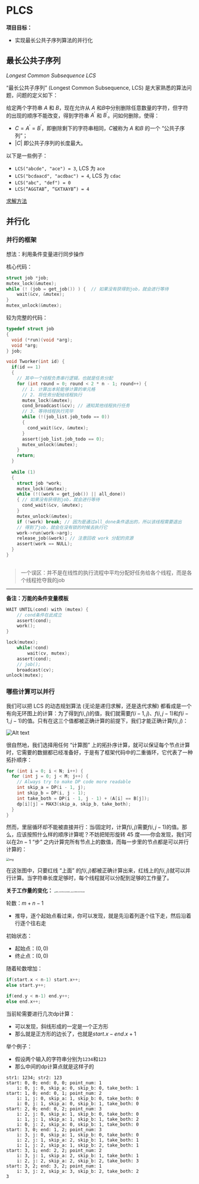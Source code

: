 # PLCS

**项目目标：**

* 实现最长公共子序列算法的并行化

## 最长公共子序列

*Longest Common Subsequence LCS*

“最长公共子序列” (Longest Common Subsequence, LCS) 是大家熟悉的算法问题，问题的定义如下：

给定两个字符串 $A$ 和 $B$，现在允许从 $A$ 和$B$中分别删除任意数量的字符，但字符的出现的顺序不能改变，得到字符串  $A^\prime$ 和 $B^\prime$。问如何删除，使得：

- $C=A^\prime = B ^\prime$，即删除剩下的字符串相同，$C$被称为 $A$  和$B$ 的一个 “公共子序列”；
- $|C|$ 即公共子序列的长度最大。

以下是一些例子：

- `LCS("abcde", "ace") = 3`, LCS 为 `ace`
- `LCS("bcdaacd", "acdbac") = 4`, LCS 为 `cdac`
- `LCS("abc", "def") = 0`
- `LCS(“AGGTAB”, “GXTXAYB”) = 4`

[求解方法](https://www.geeksforgeeks.org/longest-common-subsequence-dp-4/)

## 并行化

### 并行的框架

想法：利用条件变量进行同步操作

核心代码：

```c
struct job *job;
mutex_lock(&mutex);
while (! (job = get_job()) ) {  // 如果没有获得到job，就会进行等待
    wait(&cv, &mutex);
}
mutex_unlock(&mutex);
```

较为完整的代码：

```c
typedef struct job
{
  void (*run)(void *arg);
  void *arg;
} job;

void Tworker(int id) {
  if(id == 1)
  {
    // 其中一个线程负责串行逻辑，也就是任务分配
    for (int round = 0; round < 2 * n - 1; round++) {
      // 1. 计算出本轮能够计算的单元格
      // 2. 将任务分配给线程执行
      mutex_lock(&mutex);
      cond_broadcast(&cv); // 通知其他线程执行任务
      // 3. 等待线程执行完毕
      while (!(job_list.job_todo == 0))
      {
        cond_wait(&cv, &mutex);
      }
      assert(job_list.job_todo == 0);
      mutex_unlock(&mutex);
    }
    return;
  }
  
  while (1)
  {
    struct job *work;
    mutex_lock(&mutex);
    while (!((work = get_job()) || all_done))
    { // 如果没有获得到job，就会进行等待
      cond_wait(&cv, &mutex);
    }
    mutex_unlock(&mutex);
    if (!work) break; // 因为是通过all_done条件退出的，所以该线程需要退出
    // 得到了job，就会在没有锁的时候去执行它
    work->run(work->arg);
    release_job(&work); // 注意回收 work 分配的资源
    assert(work == NULL);
  }
}
  
```

> 一个误区：并不是在线性的执行流程中平均分配好任务给各个线程，而是各个线程抢夺我的job

---

**备注：万能的条件变量模板**

```c
WAIT UNTIL(cond) with (mutex) {
    // cond条件在此成立
    assert(cond);
    work();
}
```

```c
lock(mutex);
	while(!cond)
        wait(cv, mutex);
	assert(cond);
	// job();
	broadcast(cv);
unlock(mutex);
```

### 哪些计算可以并行

我们可以把 LCS 的动态规划算法 (无论是递归求解，还是迭代求解) 都看成是一个有向无环图上的计算：为了得到$f(i,j)$的值，我们就需要$f(i-1, j)$、$f(i, j-1)$和$f(i-1, j-1)$的值。只有在这三个值都被正确计算的前提下，我们才能正确计算$f(i,j)$：

![Alt text](./images/image-3.png)

很自然地，我们选择用任何 “计算图” 上的拓扑序计算，就可以保证每个节点计算时，它需要的数据都已经准备好，于是有了框架代码中的二重循环，它代表了一种拓扑顺序：

```c
for (int i = 0; i < N; i++) {
  for (int j = 0; j < M; j++) {
    // Always try to make DP code more readable
    int skip_a = DP(i - 1, j);
    int skip_b = DP(i, j - 1);
    int take_both = DP(i - 1, j - 1) + (A[i] == B[j]);
    dp[i][j] = MAX3(skip_a, skip_b, take_both);
  }
}
```

然而，里层循环却不能被直接并行：当$i$固定时，计算$f(i,j)$需要$f(i, j-1)$的值。那么，应该按照什么样的顺序计算呢？不妨把矩形旋转 45 度——你会发现，我们可以在$2n-1$ “步” 之内计算完所有节点上的数值，而每一步里的节点都是可以并行计算的：

<img src="./images/image-2.png" alt="img" style="zoom:50%;" />

在这张图中，只要红线 “上面” 的$f(i,j)$都被正确计算出来，红线上的$f(i,j)$就可以并行计算。当字符串长度足够时，每个线程就可以分配到足够的工作量了。

**关于工作量的变化：**
<img src="./images/image-1.png" alt="IMG_20231220_164925_edit_309150357214463" style="zoom: 25%;" />

轮数：$m+n-1$

* 推导，逐个起始点看过来，你可以发现，就是先沿着列逐个往下走，然后沿着行逐个往右走

初始状态：

* 起始点：$(0,0)$
* 终止点：$(0,0)$

随着轮数增加：

```c
if(start.x < n-1) start.x++;
else start.y++;

if(end.y < m-1) end.y++;
else end.x++;
```

当前轮需要进行几次dp计算：

* 可以发现，斜线形成的一定是一个正方形
* 那么就是正方形的边长了，也就是$start.x - end.x + 1$

举个例子：

* 假设两个输入的字符串分别为`1234`和`123`
* 那么中间的dp计算点就是这样子的

```
str1: 1234; str2: 123
start: 0, 0; end: 0, 0; point_num: 1
	i: 0, j: 0, skip_a: 0, skip_b: 0, take_both: 1
start: 1, 0; end: 0, 1; point_num: 2
    i: 1, j: 0, skip_a: 1, skip_b: 0, take_both: 0
    i: 0, j: 1, skip_a: 0, skip_b: 1, take_both: 0
start: 2, 0; end: 0, 2; point_num: 3
    i: 2, j: 0, skip_a: 1, skip_b: 0, take_both: 0
    i: 1, j: 1, skip_a: 1, skip_b: 1, take_both: 2
    i: 0, j: 2, skip_a: 0, skip_b: 1, take_both: 0
start: 3, 0; end: 1, 2; point_num: 3
    i: 3, j: 0, skip_a: 1, skip_b: 0, take_both: 0
    i: 2, j: 1, skip_a: 2, skip_b: 1, take_both: 1
    i: 1, j: 2, skip_a: 1, skip_b: 2, take_both: 1
start: 3, 1; end: 2, 2; point_num: 2
    i: 3, j: 1, skip_a: 2, skip_b: 1, take_both: 1
    i: 2, j: 2, skip_a: 2, skip_b: 2, take_both: 3
start: 3, 2; end: 3, 2; point_num: 1
    i: 3, j: 2, skip_a: 3, skip_b: 2, take_both: 2
3
```























